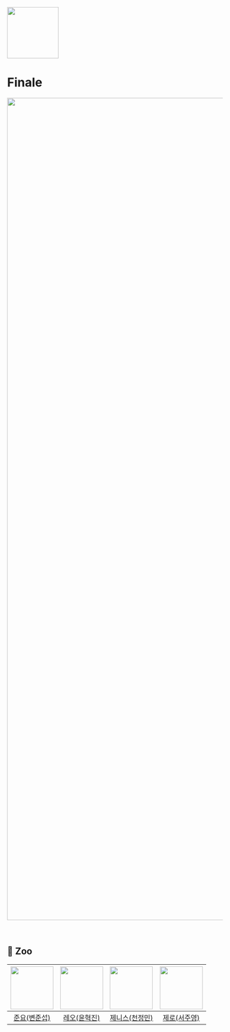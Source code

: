 <img src="https://github.com/DeveloperAcademy-POSTECH/2024-MC2-M14-SOONGEEZ/assets/135544903/aeebe2b1-7e17-4f59-b3f5-7d0332164cb5" width="120">

# Finale
<p align="center"><img width="1920" alt="NomaDo" src="https://github.com/Code-Drop-DevAcademy/2024-Team-7/assets/136756125/fcfc3760-30d9-4f43-9c24-6868c50833bd"></p>

<br> 

## 🐯 Zoo
|<img src="https://github.com/Code-Drop-DevAcademy/2024-Team-7/assets/136756125/c7b5f98a-e6a3-423d-b0d5-6623108946fb" width="100px">|<img src="https://github.com/Code-Drop-DevAcademy/2024-Team-7/assets/136756125/61250a7f-861f-4c28-93d7-7b01ef8caf5e" width="100px">|<img src="https://github.com/Code-Drop-DevAcademy/2024-Team-7/assets/136756125/f7f9e249-347f-4c17-baac-820df168c876" width="100px">|<img src="https://github.com/Code-Drop-DevAcademy/2024-Team-7/assets/136756125/0a8202be-ee08-46e4-9f8e-6a889ab331df" width="100px">|  
|:----:|:----:|:----:|:----:|
|[준요(변준섭)](https://github.com/crownjoe)|[레오(윤혁진)](https://github.com/Bright-jeans)|[제니스(천정민)](https://github.com/zenith0001)|[제로(서주영)](https://github.com/Seo-Jooyoung)|

<br>


